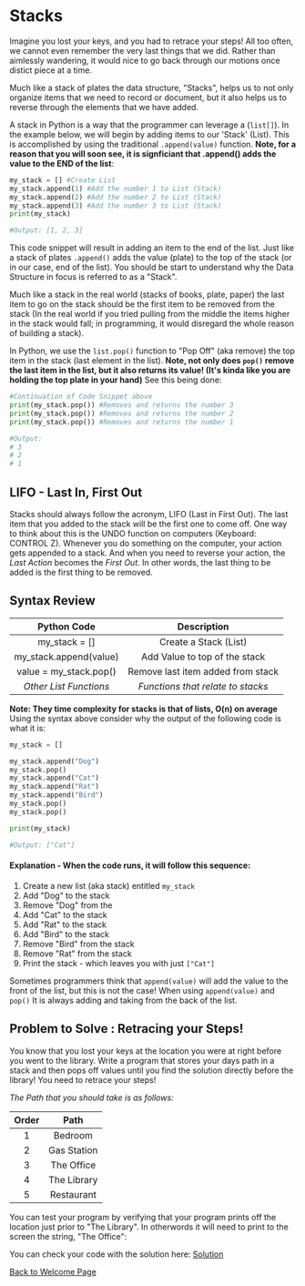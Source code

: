 # Stacks

Imagine you lost your keys, and you had to retrace your steps! All too often, we cannot even remember the very last things that we did. Rather than aimlessly wandering, it would nice to go back through our motions once distict piece at a time. 

Much like a stack of plates the data structure, "Stacks", helps us to not only organize items that we need to record or document, but it also helps us to reverse through the elements that we have added.

A stack in Python is a way that the programmer can leverage a (`list[]`).  In the example below, we will begin by adding items to our 'Stack' (List). This is accomplished by using the traditional `.append(value)` function. **Note, for a reason that you will soon see, it is signficiant that .append() adds the value to the END of the list**:

```python
my_stack = [] #Create List
my_stack.append(1) #Add the number 1 to List (Stack)
my_stack.append(2) #Add the number 2 to List (Stack)
my_stack.append(3) #Add the number 3 to List (Stack)
print(my_stack)

#Output: [1, 2, 3]
```

This code snippet will result in adding an item to the end of the list. Just like a stack of plates `.append()` adds the value (plate) to the top of the stack (or in our case, end of the list). You should be start to understand why the Data Structure in focus is referred to as a "Stack".

Much like a stack in the real world (stacks of books, plate, paper) the last item to go on the stack should be the first item to be removed from the stack (In the real world if you tried pulling from the middle the items higher in the stack would fall; in programming, it would disregard the whole reason of building a stack).

In Python, we use the `list.pop()` function to "Pop Off" (aka remove) the top item in the stack (last element in the list). **Note, not only does `pop()` remove the last item in the list, but it also returns its value! (It's kinda like you are holding the top plate in your hand)** See this being done:

```python
#Continuation of Code Snippet above
print(my_stack.pop()) #Removes and returns the number 3
print(my_stack.pop()) #Removes and returns the number 2
print(my_stack.pop()) #Removes and returns the number 1

#Output:
# 3
# 2
# 1
```


## LIFO - **L**ast **I**n, **F**irst **O**ut

Stacks should always follow the acronym, LIFO (Last in First Out). The last item that you added to the stack will be the first one to come off. One way to think about this is the UNDO function on computers (Keyboard: CONTROL Z). Whenever you do something on the computer, your action gets appended to a stack. And when you need to reverse your action, the *Last Action* becomes the *First Out*. In other words, the last thing to be added is the first thing to be removed.



## Syntax Review

|  Python Code   |      Description      |
| :-----: | :------------: |
|  my_stack = []  |     Create a Stack (List)     |
| my_stack.append(value) | Add Value to top of the stack |
|  value = my_stack.pop()  |     Remove last item added from stack     |
|  *Other List Functions*   |    *Functions that relate to stacks*     |
**Note: They time complexity for stacks is that of lists, O(n) on average**
Using the syntax above consider why the output of the following code is what it is:

```Python
my_stack = []

my_stack.append("Dog")
my_stack.pop()
my_stack.append("Cat") 
my_stack.append("Rat") 
my_stack.append("Bird") 
my_stack.pop()
my_stack.pop()

print(my_stack)

#Output: ["Cat"]
```

#### **Explanation - When the code runs, it will follow this sequence:**
1. Create a new list (aka stack) entitled `my_stack`
2. Add "Dog" to the stack
3. Remove "Dog" from the 
4. Add "Cat" to the stack
5. Add "Rat" to the stack
6. Add "Bird" to the stack
7. Remove "Bird" from the stack
8. Remove "Rat" from the stack
9. Print the stack - which leaves you with just `["Cat"]`

Sometimes programmers think that `append(value)` will add the value to the front of the list, but this is not the case! When using `append(value)` and `pop()` It is always adding and taking from the back of the list.

## Problem to Solve : Retracing your Steps!

You know that you lost your keys at the location you were at right before you went to the library. Write a program that stores your days path in a stack and then pops off values until you find the solution directly before the library! You need to retrace your steps!

_The Path that you should take is as follows:_

|   Order   |      Path      |
| :-----: | :------------: |
| 1 | Bedroom |
| 2 |    Gas Station      |
| 3 |     The Office      |
| 4 |     The Library     |
| 5 | Restaurant |

You can test your program by verifying that your program prints off the location just prior to "The Library". In otherwords it will need to print to the screen the string, "The Office":

You can check your code with the solution here: [Solution](retrace_steps.py)

[Back to Welcome Page](0-welcome.md)



